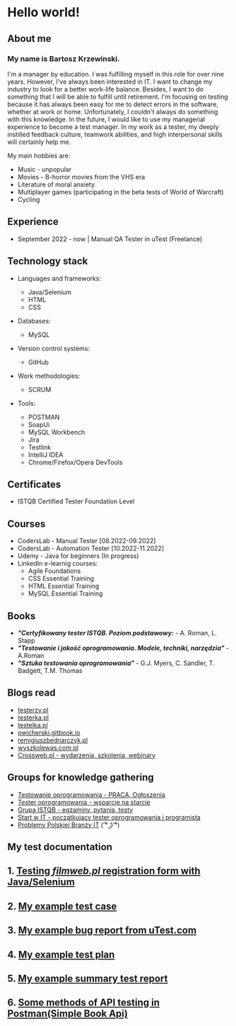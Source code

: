 # Hello world!  
  
## About me

### My name is **Bartosz Krzewinski.**

I'm a manager by education. I was fulfilling myself in this role for over nine years. However, I've always been interested in IT.   I want to change my industry to look for a better work-life balance. Besides, I want to do something that I will be able to fulfill until retirement.   I'm focusing on testing because it has always been easy for me to detect errors in the software, whether at work or home. Unfortunately, I couldn't always do something with this knowledge. In the future, I would like to use my managerial experience to become a test manager. In my work as a tester, my deeply instilled feedback culture, teamwork abilities, and high interpersonal skills will certainly help me.

My main hobbies are:  
* Music - unpopular  
* Movies - B-horror movies from the VHS era  
* Literature of moral anxiety  
* Multiplayer games (participating in the beta tests of World of Warcraft)  
* Cycling  
  
## Experience  
* September 2022 - now | Manual QA Tester in uTest (Freelance)  
  
## Technology stack  
  
* Languages and frameworks:  
  * Java/Selenium  
  * HTML  
  * CSS
    
* Databases:    
  * MySQL  
     
* Version control systems:    
  * GitHub  
    
* Work methodologies:  
  * SCRUM  
    
* Tools:  
  * POSTMAN  
  * SoapUi  
  * MySQL Workbench  
  * Jira  
  * Testlink  
  * IntelliJ IDEA  
  * Chrome/Firefox/Opera DevTools  
  
## Certificates  
* ISTQB Certified Tester Foundation Level
    
## Courses  
  
* CodersLab - Manual Tester [08.2022-09.2022]  
* CodersLab - Automation Tester [10.2022-11.2022]  
* Udemy - Java for beginners  (In progress)
* LinkedIn e-learnig courses:  
  * Agile Foundations  
  * CSS Essential Training  
  * HTML Essential Training  
  * MySQL Essential Training  
    
## Books  
  
* ***"Certyfikowany tester ISTQB. Poziom podstawowy:*** - A. Roman, L. Stapp  
* ***"Testowanie i jakość oprogramowania. Modele, techniki, narzędzia"*** - A.Roman  
* ***"Sztuka testowania oprogramowania"*** - G.J. Myers, C. Sandler, T. Badgett, T.M. Thomas  
  
## Blogs read  
* [testerzy.pl](https://testerzy.pl)  
* [testerka.pl](https://testerka.pl)  
* [testelka.pl](https://testelka.pl)  
* [pwicherski.gitbook.io](https://pwicherski.gitbook.io)  
* [remigiuszbednarczyk.pl](https://remigiuszbednarczyk.pl)  
* [wyszkolewas.com.pl](https://www.wyszkolewas.com.pl/blog/)  
* [Crossweb.pl - wydarzenia, szkolenia, webinary](https://crossweb.pl)
  
## Groups for knowledge gathering  
* [Testowanie oprogramowania - PRACA, Ogłoszenia](https://www.facebook.com/groups/215557562210470/)  
* [Tester oprogramowania - wsparcie na starcie](https://www.facebook.com/groups/testeroprogramowania/)  
* [Grupa ISTQB - egzaminy, pytania, testy](https://www.facebook.com/groups/194288250951242/)  
* [Start w IT - początkujący tester oprogramowania i programista](https://www.facebook.com/groups/czyitjestdlamnie/)  
* [Problemy Polskiej Branży IT](https://www.facebook.com/groups/2236541863226146) ( ͡° ͜ʖ ͡°)
  
## My test documentation
  

## 1. [Testing ***filmweb.pl*** registration form with Java/Selenium](src/main/java/RejestracjaFilmweb.java)  

## 2. [My example test case](Images/test.case.png)  

## 3. [My example bug report from uTest.com](Images/utest_bug_report.png) 
  
## 4. [My example test plan](Images/Plan_Testów_Bartosz_Krzewinski.pdf)

## 5. [My example summary test report](Images/Raport_po_testach.PrestaShop.pdf)  

## 6. [Some methods of API testing in Postman(Simple Book Api)](https://www.postman.com/collections/fbdbea645879f1bd479e)
